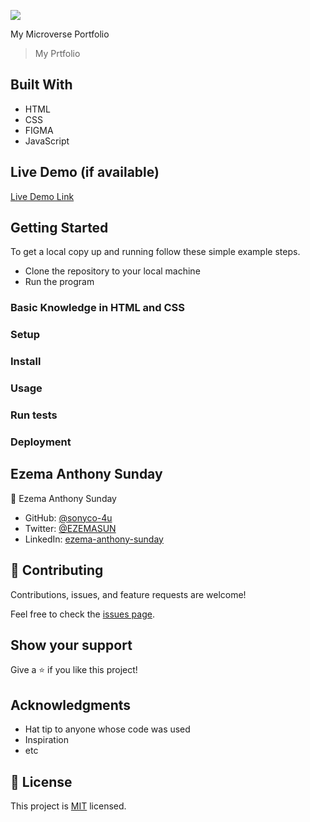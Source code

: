 ![](https://img.shields.io/badge/Microverse-blueviolet)

My Microverse Portfolio

> My Prtfolio

## Built With

- HTML
- CSS
- FIGMA
- JavaScript

## Live Demo (if available)

[Live Demo Link](https://livedemo.com)

## Getting Started

To get a local copy up and running follow these simple example steps.

- Clone the repository to your local machine
- Run the program

### Basic Knowledge in HTML and CSS

### Setup

### Install

### Usage

### Run tests

### Deployment

## Ezema Anthony Sunday

👤 Ezema Anthony Sunday

- GitHub: [@sonyco-4u](https://github.com/sonyco-4u)
- Twitter: [@EZEMASUN](https://twitter.com/EZEMASUN)
- LinkedIn: [ezema-anthony-sunday](https://www.linkedin.com/in/ezema-anthony-sunday-9180a3157)

## 🤝 Contributing

Contributions, issues, and feature requests are welcome!

Feel free to check the [issues page](../../issues/).

## Show your support

Give a ⭐️ if you like this project!

## Acknowledgments

- Hat tip to anyone whose code was used
- Inspiration
- etc

## 📝 License

This project is [MIT](./LICENSE) licensed.
